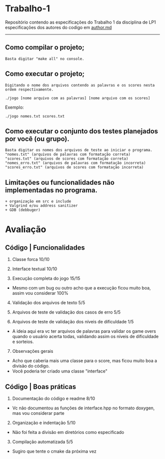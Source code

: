 # Trabalho-1
Repositório contendo as especificações do Trabalho 1 da disciplina de LP1
especificações dos autores do codigo em [author.md](author.md)

***

## Como compilar o projeto;
	Basta digitar "make all" no console.
## Como executar o projeto;
	Digitando o nome dos arquivos contendo as palavras e os scores nesta ordem respectivamente.

  ```
  ./jogo [nome arquivo com as palavras] [nome arquivo com os scores]
  ```
  Exemplo:
  ```
  ./jogo nomes.txt scores.txt
  ```
## Como executar o conjunto dos testes planejados por você (ou grupo).
	Basta digitar os nomes dos arquivos de teste ao iniciar o programa.
    "nomes.txt" (arquivos de palavras com formatação correta)
    "scores.txt" (arquivos de scores com formatação correta)
    "nomes_erro.txt" (arquivos de palavras com formatação incorreta)
    "scores_erro.txt" (arquivos de scores com formatação incorreta)

## Limitações ou funcionalidades não implementadas no programa.
    + organização em src e include
    + Valgrind e/ou address sanitizer
    + GDB (debbuger)

# Avaliação

## Código | Funcionalidades
1. Classe forca 10/10

2. Interface textual 10/10

3. Execução completa do jogo 15/15
- Mesmo com um bug ou outro acho que a execução ficou muito boa, assim vou considerar 100%

4. Validação dos arquivos de texto 5/5

5. Arquivos de teste de validação dos casos de erro 5/5

6. Arquivos de teste de validação dos níveis de dificuldade 1/5
- A ideia aqui era vc ter arquivos de palavras para validar os game overs quando o usuário acerta todas, validando
assim os níveis de dificuldade e sorteios.

7. Observações gerais
- Acho que caberia  mais uma classe para o score, mas ficou muito boa a divisão do código.
- Você poderia ter criado uma classe "interface"

## Código | Boas práticas

1. Documentação do código e readme 8/10
- Vc não documentou as funções de interface.hpp no formato doxygen, mas vou considerar parte

2. Organização e indentação 5/10
- Não foi feita a divisão em diretórios como especificado

3. Compilação automatizada 5/5
- Sugiro que tente o cmake da próxima vez

